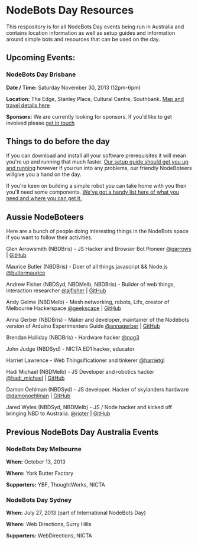 # NodeBots Day Resources

This respository is for all NodeBots Day events being run in Australia and contains location information as well as setup guides and information around simple bots and resources that can be used on the day.

## Upcoming Events:

### NodeBots Day Brisbane
**Date / Time:** Saturday November 30, 2013 (12pm-6pm)

**Location:** The Edge, Stanley Place, Cultural Centre, Southbank. [Map and travel details here](http://edgeqld.org.au/contact-us/)

**Sponsors:** We are currently looking for sponsors. If you'd like to get involved please [get in touch](mailto:ajfisher.td@gmail.com)

## Things to do before the day

If you can download and install all your software prerequisites it will mean you're up and running that much faster. [Our setup guide should get you up and running](setup.md) however if you run into any problems, our friendly NodeBoteers willgive you a hand on the day.

If you're keen on building a simple robot you can take home with you then you'll need some components. [We've got a handy list here of what you need and where you can get it.](simplebot.md)

## Aussie NodeBoteers

Here are a bunch of people doing interesting things in the NodeBots space if you want to follow their activities.

Glen Arrowsmith (NBDBris) - JS Hacker and Browser Bot Pioneer [@garrows](http://twitter.com/garrows) | [GitHub](http://github.com/garrows)

Maurice Butler (NBDBris) - Doer of all things javascript && Node.js [@butlermaurice](http://twitter.com/butlermaurice)

Andrew Fisher (NBDSyd, NBDMelb, NBDBris) - Builder of web things, interaction researcher [@ajfisher](http://twitter.com/ajfisher) | [GitHub](http://github.com/ajfisher)

Andy Gelme (NBDMelb) - Mesh networking, robots, Lifx, creator of Melbourne Hackerspace [@geekscape](http://twitter.com/geekscape) | [GitHub](http://github.com/geekscape)

Anna Gerber (NBDBris) - Maker and developer, maintainer of the Nodebots version of Arduino Experimenters Guide [@annagerber](http://twitter.com/annagerber) | [GitHub](http://github.com/annagerber)

Brendan Halliday (NBDBris) - Hardware hacker [@nog3](http://twitter.com/nog3)

John Judge (NBDSyd) - NICTA ED1 hacker, educator

Harriet Lawrence - Web Thingsificationer and tinkerer [@harrietgl](http://twitter.com/harrietgl)

Hadi Michael (NBDMelb) - JS Developer and robotics hacker [@hadi_michael](http://twitter.com/hadi_michael) | [GitHub](http://github.com/hadimichael)

Damon Oehlman (NBDSyd) - JS developer. Hacker of skylanders hardware [@damonoehlman](http://twitter.com/damonoehlman) | [GitHub](http://github.com/damonoehlman)

Jared Wyles (NBDSyd, NBDMelb) - JS / Node hacker and kicked off bringing NBD to Australia. [@rioter](http://twitter.com/rioter) | [GitHub](http://github.com/rioter)

## Previous NodeBots Day Australia Events

### NodeBots Day Melbourne

**When:** October 13, 2013

**Where:** York Butter Factory

**Supporters:** YBF, ThoughtWorks, NICTA

### NodeBots Day Sydney

**When:** July 27, 2013 (part of International NodeBots Day)

**Where:** Web Directions, Surry Hills

**Supporters:** WebDirections, NICTA
